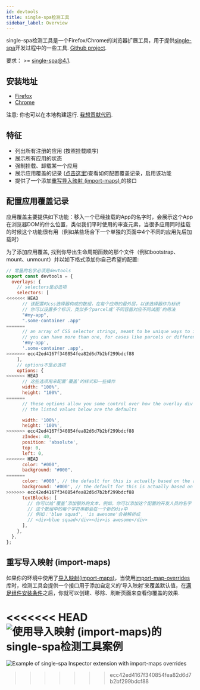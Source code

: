 ```yaml
---
id: devtools
title: single-spa检测工具
sidebar_label: Overview
---
```


single-spa检测工具是一个Firefox/Chrome的浏览器扩展工具，用于提供[single-spa](https://single-spa.js.org)开发过程中的一些工具. [Github project](https://github.com/single-spa/single-spa-inspector).

要求： >= single-spa@4.1.

## 安装地址

- [Firefox](https://addons.mozilla.org/en-US/firefox/addon/single-spa-inspector/)
- [Chrome](https://chrome.google.com/webstore/detail/single-spa-inspector/emldbibkihanfiaiaghebffnbahjcgcp)

注意: 你也可以在本地构建运行. [我想贡献代码](#how-to-contribute).

## 特征

- 列出所有注册的应用 (按照挂载顺序)
- 展示所有应用的状态
- 强制挂载、卸载某一个应用
- 展示应用覆盖的记录 ([点击这里](#configuring-app-overlays))查看如何配置覆盖记录，启用该功能
- 提供了一个添加[重写导入映射 (import-maps) ](#import-map-overrides)的接口

## 配置应用覆盖记录

应用覆盖主要提供如下功能：移入一个已经挂载的App的名字时，会展示这个App在浏览器DOM的什么位置，类似我们平时使用的审查元素，当很多应用同时挂载的时候这个功能很有用（例如某些场合下一个单独的页面中4个不同的应用先后加载时）

为了添加应用覆盖, 找到你导出生命周期函数的那个文件（例如bootstrap、mount、unmount）并以如下格式添加你自己希望的配置:

```js
// 常量的名字必须是devtools
export const devtools = {
  overlays: {
    // selectors是必选项
    selectors: [
<<<<<<< HEAD
      // 该配置时css选择器构成的数组，在每个应用的最外层，以该选择器作为标识
      // 你可以设置多个标识，类似多个parcel或‘不同容器对应不同试图’的用法
      "#my-app",
      ".some-container .app"
=======
      // an array of CSS selector strings, meant to be unique ways to identify the outermost container of your app
      // you can have more than one, for cases like parcels or different containers for differet views
      '#my-app',
      '.some-container .app',
>>>>>>> ecc42ed4167f340854fea82d6d7b2bf299bdcf88
    ],
    // options不是必选项
    options: {
<<<<<<< HEAD
      // 这些选项用来配置‘覆盖’的样式和一些操作
      width: "100%",
      height: "100%",
=======
      // these options allow you some control over how the overlay div looks/behaves
      // the listed values below are the defaults

      width: '100%',
      height: '100%',
>>>>>>> ecc42ed4167f340854fea82d6d7b2bf299bdcf88
      zIndex: 40,
      position: 'absolute',
      top: 0,
      left: 0,
<<<<<<< HEAD
      color: "#000",
      background: "#000",
=======
      color: '#000', // the default for this is actually based on the app's name, so it's dynamic. can be a hex or a CSS color name
      background: '#000', // the default for this is actually based on the app's name, so it's dynamic. can be a hex or a CSS color name
>>>>>>> ecc42ed4167f340854fea82d6d7b2bf299bdcf88
      textBlocks: [
        // 你可以给‘覆盖’添加额外的文本，例如，你可以添加这个配置的开发人员的名字
        // 这个数组中的每个字符串都会在一个新的div中
        // 例如：'blue squad', 'is awesome'会被解析成
        // <div>blue squad</div><div>is awesome</div>
      ],
    },
  },
};
```

## 重写导入映射 (import-maps)
如果你的环境中使用了[导入映射(import-maps)](https://github.com/WICG/import-maps)，当使用[import-map-overrides](https://github.com/joeldenning/import-map-overrides)库时，检测工具会提供一个接口用于添加自定义的‘导入映射’来覆盖默认值，在[满足组件安装条件](https://github.com/joeldenning/import-map-overrides#installation)之后，你就可以创建、移除、刷新页面来查看你覆盖的效果.

<<<<<<< HEAD
![使用导入映射 (import-maps)的single-spa检测工具案例](/static/img/demo-with-importmapoverrides.png)
=======
![Example of single-spa Inspector extension with import-maps overrides](/img/demo-with-importmapoverrides.png)
>>>>>>> ecc42ed4167f340854fea82d6d7b2bf299bdcf88
